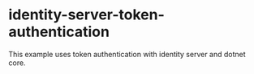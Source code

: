 # identity-server-token-authentication
This example uses token authentication with identity server and dotnet core.
